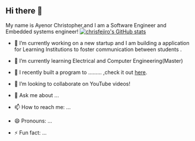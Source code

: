 ## Hi there 👋

My name is Ayenor Christopher,and I am a Software Engineer and Embedded systems engineer!
[![chrisfejiro's GitHub stats](https://github-readme-stats.vercel.app/api?username=chrisfejiro)](https://github.com/anuraghazra/github-readme-stats)

- 🔭 I’m currently working on a new startup and I am building a application for Learning Institutions to foster communication between students .
- 🌱 I’m currently learning Electrical and Computer Engineering(Master)
- 🌱 I recently built a program to ......... ,check it out [here]().
- 👯 I’m looking to collaborate on YouTube videos!
  
- 💬 Ask me about ...
- 📫 How to reach me: ...
- 😄 Pronouns: ...
- ⚡ Fun fact: ...

<!--
**chrisfejiro/chrisfejiro** is a ✨ _special_ ✨ repository because its `README.md` (this file) appears on your GitHub profile.

Here are some ideas to get you started:

- 🔭 I’m currently working on ...
- 🌱 I’m currently learning ...
- 👯 I’m looking to collaborate on ...
- 🤔 I’m looking for help with ...
- 💬 Ask me about ...
- 📫 How to reach me: ...
- 😄 Pronouns: ...
- ⚡ Fun fact: ...
-->
